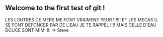 ## Welcome to the first test of git ! 

LES LOUTRES DE MERS ME FONT VRAIMENT PEUR !!!!!!
ET LES MECAS IL SE FONT DEFONCER PAR DE L'EAU JE TE RAPPEL !!!! 
MAIS CELLE D'EAU DOUCE SONT MIMI !!! => Steve
